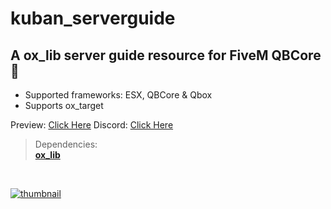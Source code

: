 # kuban_serverguide
## A ox_lib server guide resource for FiveM QBCore 💭

- Supported frameworks: ESX, QBCore & Qbox 
- Supports ox_target

Preview: [Click Here](https://youtu.be/CgleIrRAVDM)
 Discord: [Click Here](https://discord.com/invite/UzVbtKEzgN)
<br>

> Dependencies:
> <br>
> **[ox_lib](https://github.com/overextended/ox_lib)**

<br>

[![thumbnail](https://media.discordapp.net/attachments/1330792646368825344/1330892289643380746/banner.png?ex=678fa188&is=678e5008&hm=6caac522578e30f42790bfe4381ca642f2c863a225b0d8ec2b2557799677695f&=&format=webp&quality=lossless&width=550&height=309)](https://www.youtube.com/@kubanscripts)
